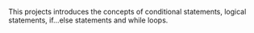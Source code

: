 This projects introduces the concepts of conditional statements, logical statements, if...else statements and while loops.
